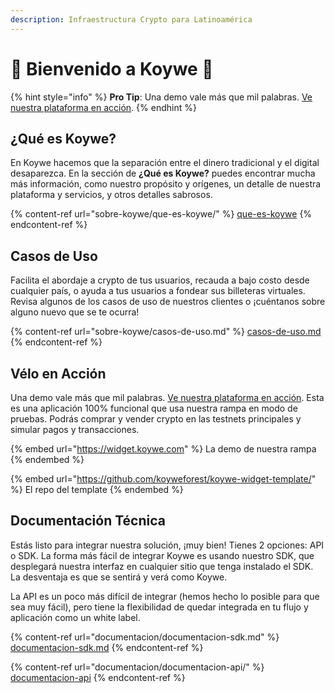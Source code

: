 ```yaml
---
description: Infraestructura Crypto para Latinoamérica
---
```


# 👋 Bienvenido a Koywe 🌳

{% hint style="info" %}
**Pro Tip**: Una demo vale más que mil palabras. [Ve nuestra plataforma en acción](https://widget.koywe.com/).
{% endhint %}

## ¿Qué es Koywe?

En Koywe hacemos que la separación entre el dinero tradicional y el digital desaparezca. En la sección de **¿Qué es Koywe?** puedes encontrar mucha más información, como nuestro propósito y orígenes, un detalle de nuestra plataforma y servicios, y otros detalles sabrosos.

{% content-ref url="sobre-koywe/que-es-koywe/" %}
[que-es-koywe](sobre-koywe/que-es-koywe/)
{% endcontent-ref %}

## Casos de Uso

Facilita el abordaje a crypto de tus usuarios, recauda a bajo costo desde cualquier país, o ayuda a tus usuarios a fondear sus billeteras virtuales. Revisa algunos de los casos de uso de nuestros clientes o ¡cuéntanos sobre alguno nuevo que se te ocurra!

{% content-ref url="sobre-koywe/casos-de-uso.md" %}
[casos-de-uso.md](sobre-koywe/casos-de-uso.md)
{% endcontent-ref %}

## Vélo en Acción

Una demo vale más que mil palabras. [Ve nuestra plataforma en acción](https://widget.koywe.com/). Esta es una aplicación 100% funcional que usa nuestra rampa en modo de pruebas. Podrás comprar y vender crypto en las testnets principales y simular pagos y transacciones.

{% embed url="https://widget.koywe.com" %}
La demo de nuestra rampa
{% endembed %}

{% embed url="https://github.com/koyweforest/koywe-widget-template/" %}
El repo del template
{% endembed %}

## Documentación Técnica

Estás listo para integrar nuestra solución, ¡muy bien! Tienes 2 opciones: API o SDK. La forma más fácil de integrar Koywe es usando nuestro SDK, que desplegará nuestra interfaz en cualquier sitio que tenga instalado el SDK. La desventaja es que se sentirá y verá como Koywe.

La API es un poco más difícil de integrar (hemos hecho lo posible para que sea muy fácil), pero tiene la flexibilidad de quedar integrada en tu flujo y aplicación como un white label.

{% content-ref url="documentacion/documentacion-sdk.md" %}
[documentacion-sdk.md](documentacion/documentacion-sdk.md)
{% endcontent-ref %}

{% content-ref url="documentacion/documentacion-api/" %}
[documentacion-api](documentacion/documentacion-api/)
{% endcontent-ref %}
